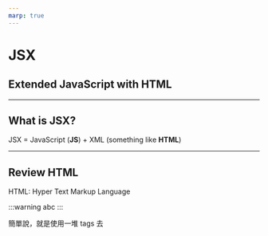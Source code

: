 ```yaml
---
marp: true
---
```



# JSX
## Extended JavaScript with HTML

---

## What is **JSX**?

JSX = JavaScript (**JS**) + XML (something like **HTML**)

---

## Review HTML

HTML: Hyper Text Markup Language

:::warning
abc
:::

簡單說，就是使用一堆 tags 去